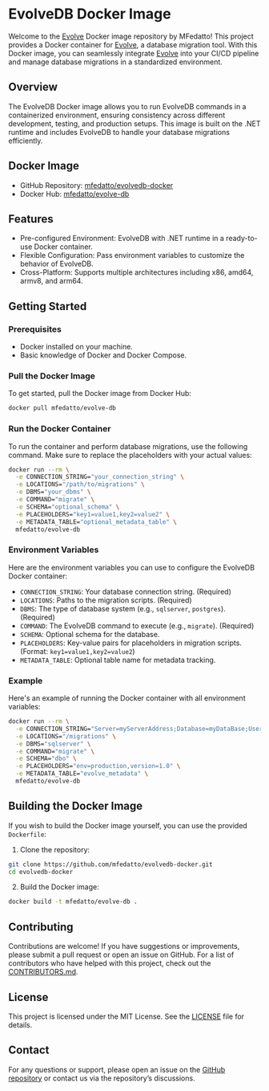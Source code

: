 # EvolveDB Docker Image

Welcome to the [Evolve](https://evolve-db.netlify.app/) Docker image repository by MFedatto!
This project provides a Docker container for [Evolve](https://evolve-db.netlify.app/), a database
migration tool.
With this Docker image, you can seamlessly integrate [Evolve](https://evolve-db.netlify.app/) into
your CI/CD pipeline and manage database migrations in a standardized environment.

## Overview

The EvolveDB Docker image allows you to run EvolveDB commands in a containerized environment,
ensuring consistency across different development, testing, and production setups.
This image is built on the .NET runtime and includes EvolveDB to handle your database migrations
efficiently.

## Docker Image

* GitHub Repository: [mfedatto/evolvedb-docker](https://github.com/mfedatto/evolvedb-docker)
* Docker Hub: [mfedatto/evolve-db](https://hub.docker.com/r/mfedatto/evolve-db)

## Features

* Pre-configured Environment: EvolveDB with .NET runtime in a ready-to-use Docker container.
* Flexible Configuration: Pass environment variables to customize the behavior of EvolveDB.
* Cross-Platform: Supports multiple architectures including x86, amd64, armv8, and arm64.

## Getting Started

### Prerequisites

* Docker installed on your machine.
* Basic knowledge of Docker and Docker Compose.

### Pull the Docker Image

To get started, pull the Docker image from Docker Hub:

```sh
docker pull mfedatto/evolve-db
```

### Run the Docker Container

To run the container and perform database migrations, use the following command.
Make sure to replace the placeholders with your actual values:

```sh
docker run --rm \
  -e CONNECTION_STRING="your_connection_string" \
  -e LOCATIONS="/path/to/migrations" \
  -e DBMS="your_dbms" \
  -e COMMAND="migrate" \
  -e SCHEMA="optional_schema" \
  -e PLACEHOLDERS="key1=value1,key2=value2" \
  -e METADATA_TABLE="optional_metadata_table" \
  mfedatto/evolve-db
```

### Environment Variables

Here are the environment variables you can use to configure the EvolveDB Docker container:

* `CONNECTION_STRING`: Your database connection string. (Required)
* `LOCATIONS`: Paths to the migration scripts. (Required)
* `DBMS`: The type of database system (e.g., `sqlserver`, `postgres`). (Required)
* `COMMAND`: The EvolveDB command to execute (e.g., `migrate`). (Required)
* `SCHEMA`: Optional schema for the database.
* `PLACEHOLDERS`: Key-value pairs for placeholders in migration scripts. (Format: `key1=value1,key2=value2`)
* `METADATA_TABLE`: Optional table name for metadata tracking.

### Example

Here's an example of running the Docker container with all environment variables:

```sh
docker run --rm \
  -e CONNECTION_STRING="Server=myServerAddress;Database=myDataBase;User Id=myUsername;Password=myPassword;" \
  -e LOCATIONS="/migrations" \
  -e DBMS="sqlserver" \
  -e COMMAND="migrate" \
  -e SCHEMA="dbo" \
  -e PLACEHOLDERS="env=production,version=1.0" \
  -e METADATA_TABLE="evolve_metadata" \
  mfedatto/evolve-db
```

## Building the Docker Image

If you wish to build the Docker image yourself, you can use the provided `Dockerfile`:

1. Clone the repository:

```sh
git clone https://github.com/mfedatto/evolvedb-docker.git
cd evolvedb-docker
```

2. Build the Docker image:

```sh
docker build -t mfedatto/evolve-db .
```

## Contributing

Contributions are welcome!
If you have suggestions or improvements, please submit a pull request or open an issue on GitHub.
For a list of contributors who have helped with this project, check out the [CONTRIBUTORS.md](CONTRIBUTORS.md).

## License

This project is licensed under the MIT License. See the [LICENSE](LICENSE.md) file for details.

## Contact

For any questions or support, please open an issue on the
[GitHub repository](https://github.com/mfedatto/evolvedb-docker) or contact us via the repository’s
discussions.
